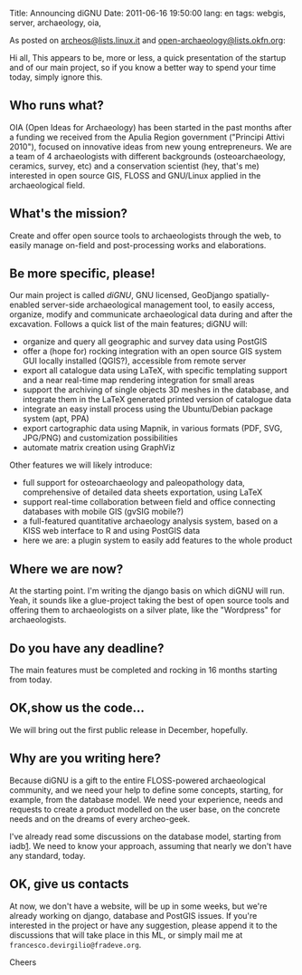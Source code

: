 Title: Announcing diGNU
Date:  2011-06-16 19:50:00
lang: en
tags: webgis, server, archaeology, oia,

As posted on archeos@lists.linux.it and open-archaeology@lists.okfn.org:


Hi all,
This appears to be, more or less, a quick presentation of the startup and of our main project, so if you know a better way to spend your time today, simply ignore this.

## Who runs what? ##
OIA (Open Ideas for Archaeology) has been started in the past months after a funding we received from the Apulia Region government ("Principi Attivi 2010"), focused on innovative ideas from new young entrepreneurs. We are a team of 4 archaeologists with different backgrounds (osteoarchaeology, ceramics, survey, etc) and a conservation scientist (hey, that's me) interested in open source GIS, FLOSS and GNU/Linux applied in the archaeological field.

## What's the mission? ##
Create and offer open source tools to archaeologists through the web, to easily manage on-field and post-processing works and elaborations.

## Be more specific, please! ##
Our main project is called _diGNU_, GNU licensed, GeoDjango spatially-enabled server-side archaeological management tool, to easily access, organize, modify and communicate archaeological data during and after the excavation. Follows a quick list of the main features; diGNU will:

* organize and query all geographic and survey data using PostGIS
* offer a (hope for) rocking integration with an open source GIS system GUI locally installed (QGIS?), accessible from remote server
* export all catalogue data using LaTeX, with specific templating support and a near real-time map rendering integration for small areas
* support the archiving of single objects 3D meshes in the database, and integrate them in the LaTeX generated printed version of catalogue data
* integrate an easy install process using the Ubuntu/Debian package system (apt, PPA)
* export cartographic data using Mapnik, in various formats (PDF, SVG, JPG/PNG) and customization possibilities
* automate matrix creation using GraphViz

Other features we will likely introduce:

* full support for osteoarchaeology and paleopathology data, comprehensive of detailed data sheets exportation, using LaTeX
* support real-time collaboration between field and office connecting databases with mobile GIS (gvSIG mobile?)
* a full-featured quantitative archaeology analysis system, based on a KISS web interface to R and using PostGIS data
* here we are: a plugin system to easily add features to the whole product

## Where we are now? ##
At the starting point. I'm writing the django basis on which diGNU will run. Yeah, it sounds like a glue-project taking the best of open source tools and offering them to archaeologists on a silver plate, like the "Wordpress" for archaeologists.

## Do you have any deadline? ##
The main features must be completed and rocking in 16 months starting from today.

## OK,show us the code... ##
We will bring out the first public release in December, hopefully.

## Why are you writing here? ##
Because diGNU is a gift to the entire FLOSS-powered archaeological community, and we need your help to define some concepts, starting, for example, from the database model. We need your experience, needs and requests to create a product modelled on the user base, on the concrete needs and on the dreams of every archeo-geek.

I've already read some discussions on the database model, starting from iadb[1]. We need to know your approach, assuming that nearly we don't have any standard, today.

## OK, give us contacts ##
At now, we don't have a website, will be up in some weeks, but we're already working on django, database and PostGIS issues. If you're interested in the project or have any suggestion, please append it to the discussions that will take place in this ML, or simply mail me at `francesco.devirgilio@fradeve.org`.

Cheers

   [1]: http://www.iadb.org.uk/

